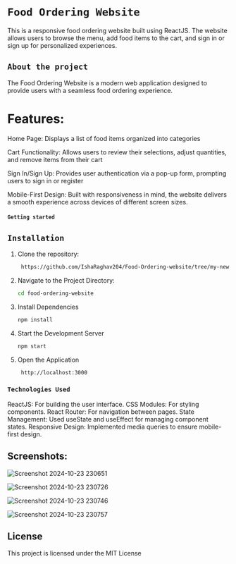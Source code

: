 # `Food Ordering Website`
This is a responsive food ordering website built using ReactJS. The website allows users to browse the menu, add food items to the cart, and sign in or sign up for personalized experiences.

## `About the project`
The Food Ordering Website is a modern web application designed to provide users with a seamless food ordering experience.

# Features: 
Home Page: Displays a list of food items organized into categories

Cart Functionality: Allows users to review their selections, adjust quantities, and remove items from their cart

Sign In/Sign Up: Provides user authentication via a pop-up form, prompting users to sign in or register

Mobile-First Design: Built with responsiveness in mind, the website delivers a smooth experience across devices of different screen sizes.


#### `Getting started`
## `Installation`

1. Clone the repository:
   ```bash
    https://github.com/IshaRaghav204/Food-Ordering-website/tree/my-new-branch
   ```
2. Navigate to the Project Directory:
   ```bash
   cd food-ordering-website
   ```
3. Install Dependencies
   ```bash
   npm install
   ```
4. Start the Development Server
   ```bash
   npm start
   ```
5. Open the Application
   ```bash
    http://localhost:3000
   ```


### `Technologies Used`
ReactJS: For building the user interface.
CSS Modules: For styling components.
React Router: For navigation between pages.
State Management: Used useState and useEffect for managing component states.
Responsive Design: Implemented media queries to ensure mobile-first design.

## Screenshots:
![Screenshot 2024-10-23 230651](https://github.com/user-attachments/assets/85158f29-9f92-49a3-94b3-282cee1e7aeb)

![Screenshot 2024-10-23 230726](https://github.com/user-attachments/assets/373ae568-69fe-479a-b0d1-91b36e8f0e24)


![Screenshot 2024-10-23 230746](https://github.com/user-attachments/assets/b174ed11-37b7-47a3-9e9e-3efaa99ce62c)

![Screenshot 2024-10-23 230757](https://github.com/user-attachments/assets/aa304827-26da-401d-8455-53afbe0a4348)








   
## License
 This project is licensed under the MIT License


   
   






